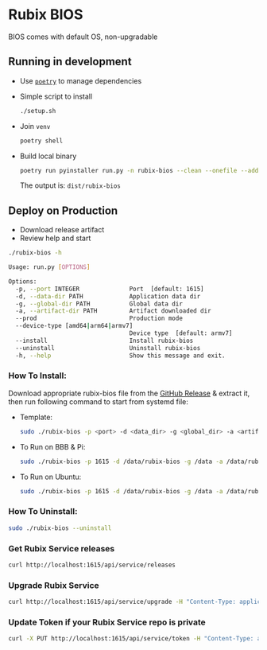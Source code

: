 # Rubix BIOS

BIOS comes with default OS, non-upgradable

## Running in development

- Use [`poetry`](https://github.com/python-poetry/poetry) to manage dependencies
- Simple script to install

    ```bash
    ./setup.sh
    ```

- Join `venv`

    ```bash
    poetry shell
    ```

- Build local binary

    ```bash
    poetry run pyinstaller run.py -n rubix-bios --clean --onefile --add-data VERSION:. --add-data systemd:systemd
    ```

  The output is: `dist/rubix-bios`

## Deploy on Production

- Download release artifact
- Review help and start
```bash
./rubix-bios -h

Usage: run.py [OPTIONS]

Options:
  -p, --port INTEGER              Port  [default: 1615]
  -d, --data-dir PATH             Application data dir
  -g, --global-dir PATH           Global data dir
  -a, --artifact-dir PATH         Artifact downloaded dir
  --prod                          Production mode
  --device-type [amd64|arm64|armv7]
                                  Device type  [default: armv7]
  --install                       Install rubix-bios
  --uninstall                     Uninstall rubix-bios
  -h, --help                      Show this message and exit.
```

### How To Install:

Download appropriate rubix-bios file from the [GitHub Release](https://github.com/NubeIO/rubix-bios/releases) & extract 
it, then run following command to start from systemd file:

- Template: 
    ```bash
    sudo ./rubix-bios -p <port> -d <data_dir> -g <global_dir> -a <artifact_dir> --device-type <device_type> --prod --install
    ```
- To Run on BBB & Pi: 
    ```bash
    sudo ./rubix-bios -p 1615 -d /data/rubix-bios -g /data -a /data/rubix-bios/apps --prod --install
    ```
- To Run on Ubuntu: 
    ```bash
    sudo ./rubix-bios -p 1615 -d /data/rubix-bios -g /data -a /data/rubix-bios/apps --prod --install --device-type amd64
    ```    

### How To Uninstall:

```bash
sudo ./rubix-bios --uninstall
```


### Get Rubix Service releases
```bash
curl http://localhost:1615/api/service/releases
```


### Upgrade Rubix Service

```bash
curl http://localhost:1615/api/service/upgrade -H "Content-Type: application/json" -d '{"version": latest|<version>}
```


### Update Token if your Rubix Service repo is private

```bash
curl -X PUT http://localhost:1615/api/service/token -H "Content-Type: application/json" -d '{"token": <TOKEN>|null}'
```